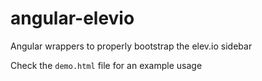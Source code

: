 angular-elevio
==============

Angular wrappers to properly bootstrap the elev.io sidebar

Check the `demo.html` file for an example usage
